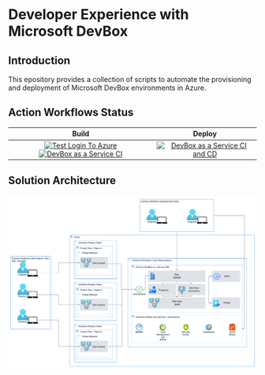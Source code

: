 # Developer Experience with Microsoft DevBox
## Introduction

This epository provides a collection of scripts to automate the provisioning and deployment of Microsoft DevBox environments in Azure.

## Action Workflows Status

|                                                                                                 Build                                                                                                |                                                                                                      Deploy                                                                                                      |
|:----------------------------------------------------------------------------------------------------------------------------------------------------------------------------------------------------:|:----------------------------------------------------------------------------------------------------------------------------------------------------------------------------------------------------------------:|
| [![Test Login To Azure](https://github.com/Evilazaro/MicrosoftDevBox/actions/workflows/testLoginToAzure.yaml/badge.svg)](https://github.com/Evilazaro/MicrosoftDevBox/actions/workflows/testLoginToAzure.yaml) [![DevBox as a Service CI](https://github.com/Evilazaro/MicrosoftDevBox/actions/workflows/devBox-CI.yaml/badge.svg)](https://github.com/Evilazaro/MicrosoftDevBox/actions/workflows/devBox-CI.yaml)  |[![DevBox as a Service CI and CD](https://github.com/Evilazaro/MicrosoftDevBox/actions/workflows/deployDevBox.yaml/badge.svg)](https://github.com/Evilazaro/MicrosoftDevBox/actions/workflows/deployDevBox.yaml) |

## Solution Architecture

![Solution Architecture](./images/ContosoDevBox.png)